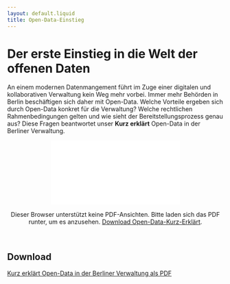 ```yaml
---
layout: default.liquid
title: Open-Data-Einstieg
---
```


# Der erste Einstieg in die Welt der offenen Daten

An einem modernen Datenmangement führt im Zuge einer digitalen und kollaborativen Verwaltung kein Weg mehr vorbei. Immer mehr Behörden in Berlin beschäftigen sich daher mit Open-Data. Welche Vorteile ergeben sich durch Open-Data konkret für die Verwaltung? Welche rechtlichen Rahmenbedingungen gelten und wie sieht der Bereitstellungsprozess genau aus? Diese Fragen beantwortet unser **Kurz erklärt** Open-Data in der Berliner Verwaltung.

<center>
  <object data="/assets/file-download/ODIS-Handout-OpenData-Kurzerklaert-20230608.pdf" type="application/pdf" class="pdf">
      <embed src="/assets/file-download/ODIS-Handout-OpenData-Kurzerklaert-20230608.pdf">
          <p>Dieser Browser unterstützt keine PDF-Ansichten. Bitte laden sich das PDF runter, um es anzusehen. <a href="/assets/file-download/ODIS-Handout-OpenData-Kurzerklaert-20230608.pdf">Download Open-Data-Kurz-Erklärt</a>.</p>
  </object>
</center>
<br>

## Download

[Kurz erklärt Open-Data in der Berliner Verwaltung als PDF](/assets/file-download/ODIS-Handout-OpenData-Kurzerklaert-20230608.pdf)
